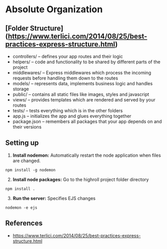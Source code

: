# Absolute Organization 

## [Folder Structure] (https://www.terlici.com/2014/08/25/best-practices-express-structure.html)
* controllers/ – defines your app routes and their logic
* helpers/ – code and functionality to be shared by different parts of the project
* middlewares/ – Express middlewares which process the incoming requests before handling them down to the routes
* models/ – represents data, implements business logic and handles storage
* public/ – contains all static files like images, styles and javascript
* views/ – provides templates which are rendered and served by your routes
* tests/ – tests everything which is in the other folders
* app.js – initializes the app and glues everything together
* package.json – remembers all packages that your app depends on and their versions

## Setting up
1. **Install nodemon:** Automatically restart the node application when files are changed.

  ```
  npm install -g nodemon
  ```
2. **Install node packages:** Go to the highroll project folder directory

  ```
  npm install .
  ```
3. **Run the server:** Specifies EJS changes

  ```
  nodemon -e ejs
  ```

## References
* https://www.terlici.com/2014/08/25/best-practices-express-structure.html
